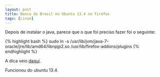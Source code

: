 ```yaml
---
layout: post
title: Banco do Brasil no Ubuntu 13.4 no firefox
tags: [Linux]
---
```


Depois de instalar o java, parece que o que foi preciso fazer foi o seguinte:

{% highlight bash %}
sudo ln -s /usr/lib/jvm/java-7-oracle/jre/lib/amd64/libnpjp2.so /usr/lib/firefox-addons/plugins
{% endhighlight %}

A dica veio [daqui](http://rodrigo.utopia.org.br/2012/10/08/acessando-o-banco-do-brasil-no-ubuntu-12-04-64bits/).

Funcionou do ubuntu 13.4.
